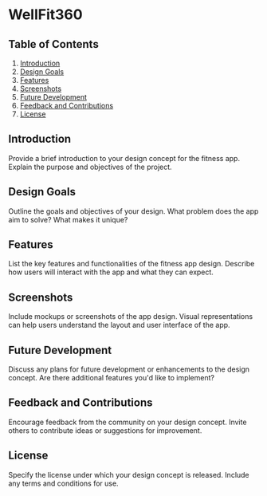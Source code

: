 # WellFit360
## Table of Contents

1. [Introduction](#introduction)
2. [Design Goals](#design-goals)
3. [Features](#features)
4. [Screenshots](#screenshots)
5. [Future Development](#future-development)
6. [Feedback and Contributions](#feedback-and-contributions)
7. [License](#license)

## Introduction

Provide a brief introduction to your design concept for the fitness app. Explain the purpose and objectives of the project.

## Design Goals

Outline the goals and objectives of your design. What problem does the app aim to solve? What makes it unique?

## Features

List the key features and functionalities of the fitness app design. Describe how users will interact with the app and what they can expect.

## Screenshots

Include mockups or screenshots of the app design. Visual representations can help users understand the layout and user interface of the app.

## Future Development

Discuss any plans for future development or enhancements to the design concept. Are there additional features you'd like to implement?

## Feedback and Contributions

Encourage feedback from the community on your design concept. Invite others to contribute ideas or suggestions for improvement.

## License

Specify the license under which your design concept is released. Include any terms and conditions for use.

